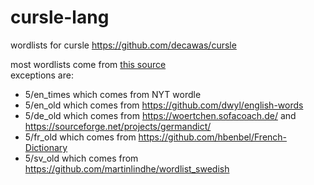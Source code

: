 # cursle-lang

wordlists for cursle https://github.com/decawas/cursle <br />

most wordlists come from [this source](https://fasttext.cc/docs/en/crawl-vectors.html) <br />
exceptions are: <br />
 - 5/en_times which comes from NYT wordle <br />
 - 5/en_old which comes from https://github.com/dwyl/english-words <br />
 - 5/de_old which comes from https://woertchen.sofacoach.de/ and https://sourceforge.net/projects/germandict/ <br />
 - 5/fr_old which comes from https://github.com/hbenbel/French-Dictionary <br />
 - 5/sv_old which comes from https://github.com/martinlindhe/wordlist_swedish <br />